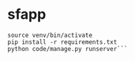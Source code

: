 # sfapp

```virtualenv -p python3 venv
source venv/bin/activate
pip install -r requirements.txt
python code/manage.py runserver```


